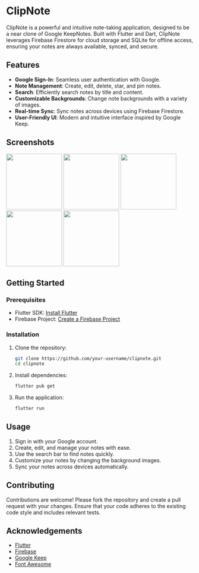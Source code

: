 # ClipNote

ClipNote is a powerful and intuitive note-taking application, designed to be a near clone of Google KeepNotes. Built with Flutter and Dart, ClipNote leverages Firebase Firestore for cloud storage and SQLite for offline access, ensuring your notes are always available, synced, and secure. 

## Features

- **Google Sign-In**: Seamless user authentication with Google.
- **Note Management**: Create, edit, delete, star, and pin notes.
- **Search**: Efficiently search notes by title and content.
- **Customizable Backgrounds**: Change note backgrounds with a variety of images.
- **Real-time Sync**: Sync notes across devices using Firebase Firestore.
- **User-Friendly UI**: Modern and intuitive interface inspired by Google Keep.

## Screenshots

<p>
  <img src="https://github.com/anuragJoshi05/ClipNote/assets/148903459/0f236dff-b897-4421-98ff-26fcdc3e3215" width="150" />
  <img src="https://github.com/anuragJoshi05/ClipNote/assets/148903459/f3d470c2-961f-4dcc-aa4e-b8417a35388b" width="150" />
  <img src="https://github.com/anuragJoshi05/ClipNote/assets/148903459/5bf113f0-d289-4e71-b50f-ca02969994e5" width="150" />
  <img src="https://github.com/anuragJoshi05/ClipNote/assets/148903459/a024e9aa-cbf6-4cfd-a2fc-228c44e23462" width="150" />
  <img src="https://github.com/anuragJoshi05/ClipNote/assets/148903459/40477ab7-affe-4394-812c-4b75f9eac306" width="150" />
</p>

## Getting Started

### Prerequisites

- Flutter SDK: [Install Flutter](https://flutter.dev/docs/get-started/install)
- Firebase Project: [Create a Firebase Project](https://firebase.google.com/)

### Installation

1. Clone the repository:
   ```bash
   git clone https://github.com/your-username/clipnote.git
   cd clipnote
   ```
2. Install dependencies:  
   ```bash
   flutter pub get
   ```
3. Run the application:
   ```bash
   flutter run
   ```
## Usage

1. Sign in with your Google account.
2. Create, edit, and manage your notes with ease.
3. Use the search bar to find notes quickly.
4. Customize your notes by changing the background images.
5. Sync your notes across devices automatically.

## Contributing

Contributions are welcome! Please fork the repository and create a pull request with your changes. Ensure that your code adheres to the existing code style and includes relevant tests.

## Acknowledgements

- [Flutter](https://flutter.dev/)
- [Firebase](https://firebase.google.com/)
- [Google Keep](https://keep.google.com/)
- [Font Awesome](https://fontawesome.com/)

